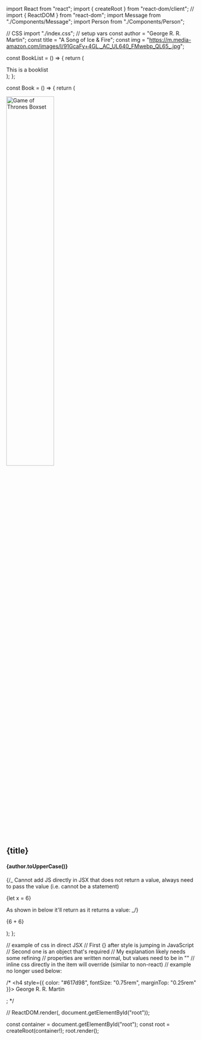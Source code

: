 import React from "react";
import { createRoot } from "react-dom/client";
// import { ReactDOM } from "react-dom";
import Message from "./Components/Message";
import Person from "./Components/Person";

// CSS
import "./index.css";
// setup vars
const author = "George R. R. Martin";
const title = "A Song of Ice & Fire";
const img =
"https://m.media-amazon.com/images/I/91GcaFy+4GL._AC_UL640_FMwebp_QL65_.jpg";

const BookList = () => {
return (
<section className="booklist">
<Person />
<Message />
This is a booklist
<br />
<Book />
</section>
);
};

const Book = () => {
return (
<article className="book">
<img src={img} alt="Game of Thrones Boxset" width="50%" height="50%" />
<h1>{title}</h1>
<h4>{author.toUpperCase()}</h4>
{/_ Cannot add JS directly in JSX that does not return a value, always need to pass
the value (i.e. cannot be a statement)
<p>{let x = 6}</p>
As shown in below it'll return as it returns a value:
_/}
<p>{6 + 6}</p>
</article>
);
};

// example of css in direct JSX
// First {} after style is jumping in JavaScript
// Second one is an object that's required
// My explanation likely needs some refining
// properties are written normal, but values need to be in ""
// inline css directly in the item will override (similar to non-react)
// example no longer used below:

/\* <h4 style={{ color: "#617d98", fontSize: "0.75rem", marginTop: "0.25rem" }}>
George R. R. Martin

</h4>; */

// ReactDOM.render(<BookList />, document.getElementById("root"));

const container = document.getElementById("root");
const root = createRoot(container!);
root.render(<BookList />);
